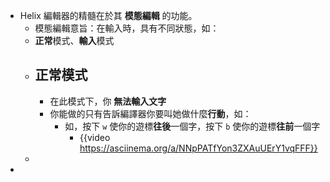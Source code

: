 - Helix 編輯器的精髓在於其 **模態編輯** 的功能。
	- 模態編輯意旨：在輸入時，具有不同狀態，如：
	- **正常**模式、**輸入**模式
	- ## 正常模式
		- 在此模式下，你 **無法輸入文字**
		- 你能做的只有告訴編譯器你要叫她做什麼**行動**，如：
			- 如，按下 `w` 使你的遊標**往後**一個字，按下 `b` 使你的遊標**往前**一個字
				- {{video https://asciinema.org/a/NNpPATfYon3ZXAuUErY1vqFFF}}
	-
-